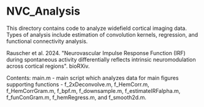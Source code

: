 # NVC_Analysis

This directory contains code to analyze widefield cortical imaging data. Types of analysis include estimation of convolution kernels, regression, and functional connectivity analysis. 

Rauscher et al. 2024. "Neurovascular Impulse Response Function (IRF) during spontaneous activity differentially reflects intrinsic neuromodulation across cortical regions". bioRXiv.

Contents:
main.m - main script which analyzes data for main figures
supporting functions - f_2xDeconvolve.m, f_HemCorr.m, f_HemCorrGram.m, f_bpf.m, f_downsample.m, f_estimateIRFalpha.m, f_funConGram.m, f_hemRegress.m, and f_smooth2d.m.
